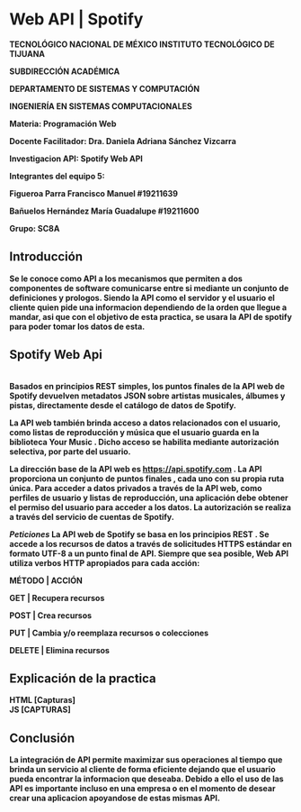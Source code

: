 # Web API | Spotify
<p><b>
TECNOLÓGICO NACIONAL DE MÉXICO
<b>
INSTITUTO TECNOLÓGICO DE TIJUANA
</p><b>
SUBDIRECCIÓN ACADÉMICA
<p><b>
DEPARTAMENTO DE SISTEMAS Y COMPUTACIÓN
</p><b>
INGENIERÍA EN SISTEMAS COMPUTACIONALES
<p><b>
Materia: Programación Web
</p>
Docente Facilitador: Dra. Daniela Adriana Sánchez Vizcarra

Investigacion API: Spotify Web API

<p> Integrantes del equipo 5: </p>
Figueroa Parra Francisco Manuel  #19211639

Bañuelos Hernández María Guadalupe  #19211600

Grupo: SC8A

**Introducción**
---
Se le conoce como API a los mecanismos que permiten a dos componentes de software comunicarse entre si mediante un conjunto de definiciones y prologos. Siendo la API como el servidor y el usuario el cliente quien pide una informacion dependiendo de la orden que llegue a mandar, asi que con el objetivo de esta practica, se usara la API de spotify para poder tomar los datos de esta.

**Spotify Web Api**
---
<br>
Basados en principios REST simples, los puntos finales de la API web de Spotify devuelven metadatos JSON sobre artistas musicales, álbumes y pistas, directamente desde el catálogo de datos de Spotify.

La API web también brinda acceso a datos relacionados con el usuario, como listas de reproducción y música que el usuario guarda en la biblioteca Your Music . Dicho acceso se habilita mediante autorización selectiva, por parte del usuario.

La dirección base de la API web es https://api.spotify.com . La API proporciona un conjunto de puntos finales , cada uno con su propia ruta única. Para acceder a datos privados a través de la API web, como perfiles de usuario y listas de reproducción, una aplicación debe obtener el permiso del usuario para acceder a los datos. La autorización se realiza a través del servicio de cuentas de Spotify.

*Peticiones*
La API web de Spotify se basa en los principios REST . Se accede a los recursos de datos a través de solicitudes HTTPS estándar en formato UTF-8 a un punto final de API. Siempre que sea posible, Web API utiliza verbos HTTP apropiados para cada acción:
    
MÉTODO	     |      ACCIÓN
    
GET	         |   Recupera recursos
    
POST         |   Crea recursos
    
PUT          |   Cambia y/o reemplaza recursos o colecciones
    
DELETE       |   Elimina recursos
    



Explicación de la practica
---
HTML
[Capturas]
<br>
JS
[CAPTURAS]

Conclusión
---
La integración de API permite maximizar sus operaciones al tiempo que brinda un servicio al cliente de forma eficiente dejando que el usuario pueda encontrar la informacion que deseaba. Debido a ello el uso de las API es importante incluso en una empresa o en el momento de desear crear una aplicacion apoyandose de estas mismas API.
